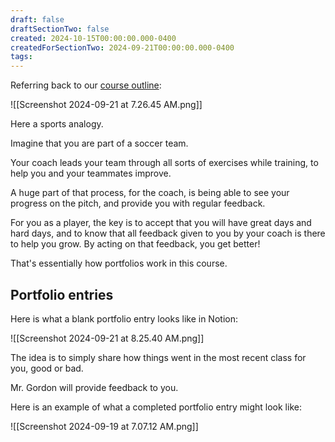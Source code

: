 ```yaml
---
draft: false
draftSectionTwo: false
created: 2024-10-15T00:00:00.000-0400
createdForSectionTwo: 2024-09-21T00:00:00.000-0400
tags:
---
```


Referring back to our [course outline](https://drive.google.com/file/d/1qBRTN-AjrFhCuNItfIOblKPqq7hqgkkC/view?usp=share_link):

![[Screenshot 2024-09-21 at 7.26.45 AM.png]]

Here a sports analogy.

Imagine that you are part of a soccer team.

Your coach leads your team through all sorts of exercises while training, to help you and your teammates improve.

A huge part of that process, for the coach, is being able to see your progress on the pitch, and provide you with regular feedback.

For you as a player, the key is to accept that you will have great days and hard days, and to know that all feedback given to you by your coach is there to help you grow. By acting on that feedback, you get better!

That's essentially how portfolios work in this course.

## Portfolio entries

Here is what a blank portfolio entry looks like in Notion:

![[Screenshot 2024-09-21 at 8.25.40 AM.png]]

The idea is to simply share how things went in the most recent class for you, good or bad.

Mr. Gordon will provide feedback to you.

Here is an example of what a completed portfolio entry might look like:

![[Screenshot 2024-09-19 at 7.07.12 AM.png]]
